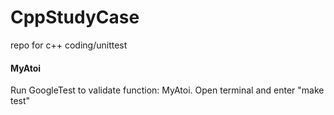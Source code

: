 # CppStudyCase
repo for c++ coding/unittest

<h4>MyAtoi</h4>
Run GoogleTest to validate function: MyAtoi. Open terminal and enter "make test"

